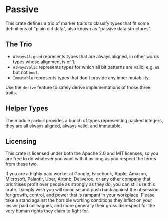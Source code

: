 # Passive

This crate defines a trio of marker traits to classify types that fit some
definitions of "plain old data", also known as "passive data structures".

## The Trio

* `AlwaysAligned` represents types that are always aligned, in other words
  types whose alignment is of 1.
* `AlwaysValid` represents types for which all bit patterns are valid, e.g.
  `u8` but not `bool`.
* `Immutable` represents types that don't provide any inner mutability.

Use the `derive` feature to safely derive implementations of those three traits.

## Helper Types

The module `packed` provides a bunch of types representing packed integers, they
are all always aligned, always valid, and immutable.

## Licensing

This crate is licensed under both the Apache 2.0 and MIT licenses, so you are
free to do whatever you want with it as long as you respect the terms from
these two.

If you are a highly paid worker at Google, Facebook, Apple, Amazon, Microsoft,
Palantir, Uber, Airbnb, Deliveroo, or any other company that prioritises profit
over people as strongly as they do, you can still use this crate. I simply wish
you will unionise and push back against the obsession for growth, control, and
power that is rampant in your workplace. Please take a stand against the
horrible working conditions they inflict on your lesser paid colleagues, and
more generally their gross disrespect for the very human rights they claim to
fight for.
